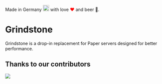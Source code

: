 Made in Germany <img src="https://upload.wikimedia.org/wikipedia/commons/thumb/b/ba/Flag_of_Germany.svg/2560px-Flag_of_Germany.svg.png" width="20"> with love <font color="red">❤</font> and beer 🍺.
# Grindstone
Grindstone is a drop-in replacement for Paper servers designed for better performance.

## Thanks to our contributors
<a href = "https://github.com/Diruptio/Grindstone/graphs/contributors"><img src="https://contrib.rocks/image?repo=Diruptio/Grindstone"></a>
